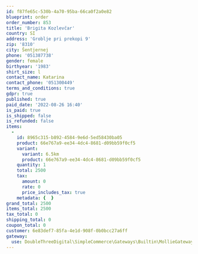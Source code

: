 ```yaml
---
id: f87fe65c-530b-4a70-95ba-66ca0f2a0e82
blueprint: order
order_number: 853
title: 'Brigita Kozlevčar'
country: SI
address: 'Groblje pri prekopi 9'
zip: '8310'
city: Šentjernej
phone: '051387738'
gender: female
birthyear: '1983'
shirt_size: l
contact_name: Katarina
contact_phone: '051300449'
terms_and_conditions: true
gdpr: true
published: true
paid_date: '2022-08-26 16:40'
is_paid: true
is_shipped: false
is_refunded: false
items:
  -
    id: 8965c315-b892-4584-9e6d-5ed58430ba05
    product: 66e767a9-ee34-4dc4-8681-d09bb59f0cf5
    variant:
      variant: 6.5km
      product: 66e767a9-ee34-4dc4-8681-d09bb59f0cf5
    quantity: 1
    total: 2500
    tax:
      amount: 0
      rate: 0
      price_includes_tax: true
    metadata: {  }
grand_total: 2500
items_total: 2500
tax_total: 0
shipping_total: 0
coupon_total: 0
customer: 6e83def7-85fa-4e1d-908f-0b0bcc27a6ff
gateway:
  use: DoubleThreeDigital\SimpleCommerce\Gateways\Builtin\MollieGateway
---
```

